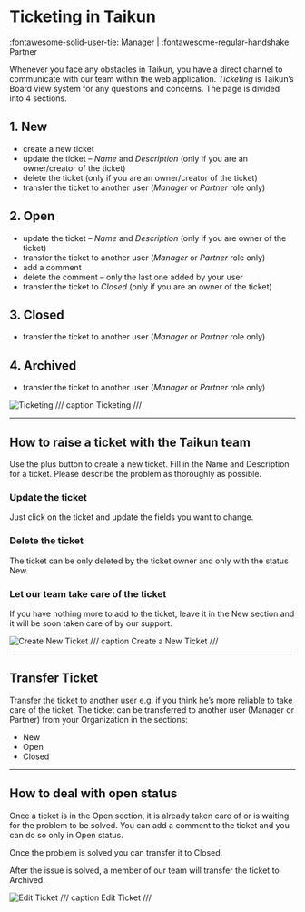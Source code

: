 # **Ticketing in Taikun**
:fontawesome-solid-user-tie: Manager | :fontawesome-regular-handshake: Partner

Whenever you face any obstacles in Taikun, you have a direct channel to communicate with our team within the web application. *Ticketing* is Taikun’s Board view system for any questions and concerns. The page is divided into 4 sections.

## **1. New**

* create a new ticket
* update the ticket – *Name* and *Description* (only if you are an owner/creator of the ticket)
* delete the ticket (only if you are an owner/creator of the ticket)
* transfer the ticket to another user (*Manager* or *Partner* role only)

## **2. Open**

* update the ticket – *Name* and *Description* (only if you are owner of the ticket)
* transfer the ticket to another user (*Manager* or *Partner* role only)
* add a comment
* delete the comment – only the last one added by your user
* transfer the ticket to *Closed* (only if you are an owner of the ticket)

## **3. Closed**

* transfer the ticket to another user (*Manager* or *Partner* role only)

## **4. Archived**

* transfer the ticket to another user (*Manager* or *Partner* role only)

![Ticketing](https://rgw.cloudpoint.tcpro.cz/swift/v1/KEY_0efe203c42c0402f9402a570302dc066/new-docs/monitoring-your-projects/ticketing/ticketing.webp)
/// caption
Ticketing 
///

---

## **How to raise a ticket with the Taikun team**

Use the plus button to create a new ticket. Fill in the Name and Description for a ticket. Please describe the problem as thoroughly as possible.

### Update the ticket
Just click on the ticket and update the fields you want to change.

### Delete the ticket
The ticket can be only deleted by the ticket owner and only with the status New.

### Let our team take care of the ticket
If you have nothing more to add to the ticket, leave it in the New section and it will be soon taken care of by our support.

![Create New Ticket](https://rgw.cloudpoint.tcpro.cz/swift/v1/KEY_0efe203c42c0402f9402a570302dc066/new-docs/monitoring-your-projects/ticketing/ticketing.2.webp)
/// caption
Create a New Ticket
///

---

## **Transfer Ticket**

Transfer the ticket to another user e.g. if you think he’s more reliable to take care of the ticket. The ticket can be transferred to another user (Manager or Partner) from your Organization in the sections:

* New
* Open
* Closed

---

## **How to deal with open status**

Once a ticket is in the Open section, it is already taken care of or is waiting for the problem to be solved. You can add a comment to the ticket and you can do so only in Open status.

Once the problem is solved you can transfer it to Closed.

After the issue is solved, a member of our team will transfer the ticket to Archived.

![Edit Ticket](https://rgw.cloudpoint.tcpro.cz/swift/v1/KEY_0efe203c42c0402f9402a570302dc066/new-docs/monitoring-your-projects/ticketing/Ticket.webp)
/// caption
Edit Ticket 
///
